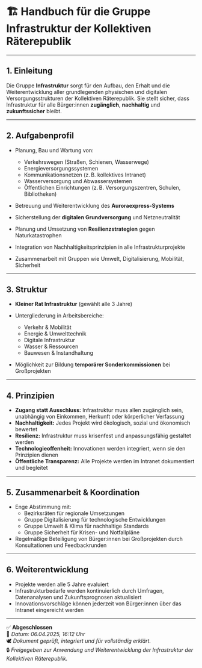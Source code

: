 # 🏗️ Handbuch für die Gruppe Infrastruktur der Kollektiven Räterepublik

---

## 1. Einleitung

Die Gruppe **Infrastruktur** sorgt für den Aufbau, den Erhalt und die Weiterentwicklung aller grundlegenden physischen und digitalen Versorgungsstrukturen der Kollektiven Räterepublik. Sie stellt sicher, dass Infrastruktur für alle Bürger:innen **zugänglich**, **nachhaltig** und **zukunftssicher** bleibt.

---

## 2. Aufgabenprofil

- Planung, Bau und Wartung von:
  - Verkehrswegen (Straßen, Schienen, Wasserwege)
  - Energieversorgungssystemen
  - Kommunikationsnetzen (z. B. kollektives Intranet)
  - Wasserversorgung und Abwassersystemen
  - Öffentlichen Einrichtungen (z. B. Versorgungszentren, Schulen, Bibliotheken)

- Betreuung und Weiterentwicklung des **Auroraexpress-Systems**
- Sicherstellung der **digitalen Grundversorgung** und Netzneutralität
- Planung und Umsetzung von **Resilienzstrategien** gegen Naturkatastrophen
- Integration von Nachhaltigkeitsprinzipien in alle Infrastrukturprojekte
- Zusammenarbeit mit Gruppen wie Umwelt, Digitalisierung, Mobilität, Sicherheit

---

## 3. Struktur

- **Kleiner Rat Infrastruktur** (gewählt alle 3 Jahre)
- Untergliederung in Arbeitsbereiche:
  - Verkehr & Mobilität
  - Energie & Umwelttechnik
  - Digitale Infrastruktur
  - Wasser & Ressourcen
  - Bauwesen & Instandhaltung

- Möglichkeit zur Bildung **temporärer Sonderkommissionen** bei Großprojekten

---

## 4. Prinzipien

- **Zugang statt Ausschluss:** Infrastruktur muss allen zugänglich sein, unabhängig von Einkommen, Herkunft oder körperlicher Verfassung
- **Nachhaltigkeit:** Jedes Projekt wird ökologisch, sozial und ökonomisch bewertet
- **Resilienz:** Infrastruktur muss krisenfest und anpassungsfähig gestaltet werden
- **Technologieoffenheit:** Innovationen werden integriert, wenn sie den Prinzipien dienen
- **Öffentliche Transparenz:** Alle Projekte werden im Intranet dokumentiert und begleitet

---

## 5. Zusammenarbeit & Koordination

- Enge Abstimmung mit:
  - Bezirksräten für regionale Umsetzungen
  - Gruppe Digitalisierung für technologische Entwicklungen
  - Gruppe Umwelt & Klima für nachhaltige Standards
  - Gruppe Sicherheit für Krisen- und Notfallpläne
- Regelmäßige Beteiligung von Bürger:innen bei Großprojekten durch Konsultationen und Feedbackrunden

---

## 6. Weiterentwicklung

- Projekte werden alle 5 Jahre evaluiert
- Infrastrukturbedarfe werden kontinuierlich durch Umfragen, Datenanalysen und Zukunftsprognosen aktualisiert
- Innovationsvorschläge können jederzeit von Bürger:innen über das Intranet eingereicht werden

---

✅ **Abgeschlossen**  
📅 *Datum: 06.04.2025, 16:12 Uhr*  
🕊️ *Dokument geprüft, integriert und für vollständig erklärt.*  
🔒 *Freigegeben zur Anwendung und Weiterentwicklung der Infrastruktur der Kollektiven Räterepublik.*

